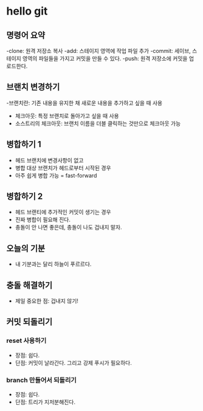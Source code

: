 # hello git

## 명령어 요약

-clone: 원격 저장소 복사
-add: 스테이지 영역에 작업 파일 추가
-commit: 세이브, 스테이지 영역의 파일들을 가지고 커밋을 만들 수 있다. 
-push: 원격 저장소에 커밋을 업로드한다. 

## 브랜치 변경하기 
-브랜치란: 기존 내용을 유지한 채 새로운 내용을 추가하고 싶을  때 사용
- 체크아웃: 특정 브랜치로 돌아가고 싶을 때 사용
- 소스트리의 체크아웃: 브랜치 이름을 더블 클릭하는 것만으로 체크아웃 가능 

## 병합하기 1
- 헤드 브랜치에 변경사항이 없고
- 병합 대상 브랜치가 헤드로부터 시작된 경우 
- 아주 쉽게 병합 가능 = fast-forward

## 병합하기 2
- 헤드 브랜티에 추가적인 커밋이 생기는 경우
- 진짜 병합이 필요해 진다.
- 충돌이 안 나면 좋은데, 충돌이 나도 겁내지 말자. 


## 오늘의 기분
- 내 기분과는 달리 하늘이 푸르르다.

## 충돌 해결하기
- 제일 중요한 점: 겁내지 않기!

## 커밋 되돌리기

### reset 사용하기
- 장점: 쉽다.
- 단점: 커밋이 날라간다. 그리고 강제 푸시가 필요하다. 

### branch 만들어서 되돌리기

- 장점: 쉽다.
- 단점: 트리가 지저분해진다. 
